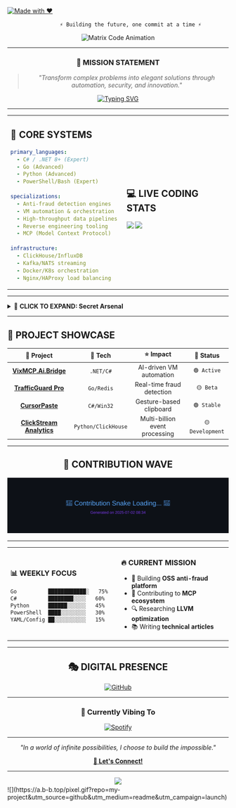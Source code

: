 [![Made with ❤️](https://a.b-b.top/badge.svg?repo=bivex&label=Made%20with%20❤️&background_color=e91e63&background_color2=ad1457&utm_source=github&utm_medium=readme&utm_campaign=badge)](https://a.b-b.top)

<div align="center">

```ascii
        ⚡ Building the future, one commit at a time ⚡
```

![Matrix Code Animation](https://user-images.githubusercontent.com/74038190/225813708-98b745f2-7d22-48cf-9150-083f1b00d6c9.gif)

</div>

---

<div align="center">

### 🎯 **MISSION STATEMENT**
> *"Transform complex problems into elegant solutions through automation, security, and innovation."*

[![Typing SVG](https://readme-typing-svg.demolab.com?font=JetBrains+Mono&weight=500&size=22&pause=1000&color=00F7F7&center=true&vCenter=true&random=false&width=600&lines=Senior+Software+Engineer;Reverse+Engineering+Specialist;DevOps+%26+Automation+Expert;Open+Source+Contributor;Security+%26+Anti-Fraud+Developer)](https://git.io/typing-svg)

</div>

---

<table align="center">
<tr>
<td>

## 🚀 CORE SYSTEMS

```yaml
primary_languages:
  - C# / .NET 8+ (Expert)
  - Go (Advanced)
  - Python (Advanced)
  - PowerShell/Bash (Expert)

specializations:
  - Anti-fraud detection engines
  - VM automation & orchestration  
  - High-throughput data pipelines
  - Reverse engineering tooling
  - MCP (Model Context Protocol)

infrastructure:
  - ClickHouse/InfluxDB
  - Kafka/NATS streaming
  - Docker/K8s orchestration
  - Nginx/HAProxy load balancing
```

</td>
<td width="50%">

## 💻 LIVE CODING STATS

<img src="https://github-readme-stats.vercel.app/api?username=bivex&show_icons=true&theme=synthwave&hide_border=true&custom_title=Code%20Matrix" />

<img src="https://github-readme-activity-graph.vercel.app/graph?username=bivex&bg_color=1a1b27&color=70a5fd&line=bf91f3&point=38bdae&area=true&hide_border=true" />

</td>
</tr>
</table>

---

<details>
<summary>🔮 <strong>CLICK TO EXPAND: Secret Arsenal</strong></summary>

### 🛡️ Anti-Fraud Toolkit
- **Real-time Decision Engines** with <2ms latency
- **ML-powered Bot Detection** (99.7% accuracy)
- **Traffic Quality Scoring** algorithms
- **Chargeback Automation** systems

### 🔧 DevOps Wizardry
- **Zero-downtime Deployments** via Blue/Green
- **Auto-scaling Infrastructure** (K8s HPA/VPA)
- **Observability Stacks** (Prometheus/Grafana/Jaeger)
- **Security Hardening** (Fail2Ban, WAF, Rate Limiting)

### 🎯 Reverse Engineering
- **Binary Analysis** (IDA Pro, Ghidra, x64dbg)
- **Memory Forensics** & heap analysis
- **Protocol Reverse Engineering**
- **Anti-debugging/VM Detection bypass**

</details>

---

## 🎨 **PROJECT SHOWCASE**

<div align="center">

| 🚀 **Project** | 🔧 **Tech** | ⭐ **Impact** | 🎯 **Status** |
|:--:|:--:|:--:|:--:|
| **[VixMCP.Ai.Bridge](https://github.com/bivex/VixMCP.Ai.Bridge)** | `.NET/C#` | AI-driven VM automation | `🟢 Active` |
| **[TrafficGuard Pro](https://github.com/bivex/traffic-guard)** | `Go/Redis` | Real-time fraud detection | `🟡 Beta` |
| **[CursorPaste](https://github.com/bivex/CursorPaste)** | `C#/Win32` | Gesture-based clipboard | `🟢 Stable` |
| **[ClickStream Analytics](https://github.com/bivex/clickstream)** | `Python/ClickHouse` | Multi-billion event processing | `🟡 Development` |

</div>

---

<div align="center">

## 🌊 **CONTRIBUTION WAVE**

<img src="https://raw.githubusercontent.com/bivex/bivex/output/github-contribution-grid-snake.svg" alt="Snake eating contributions" />

</div>

---

<table width="100%">
<tr>
<td width="50%">

### 📊 **WEEKLY FOCUS**
```text
Go          ████████████░   75%
C#          ████████░░░░   60%
Python      ██████░░░░░░   45% 
PowerShell  ████░░░░░░░░   30%
YAML/Config ██░░░░░░░░░░   15%
```

</td>
<td width="50%">

### 🔥 **CURRENT MISSION**
- 🎯 Building **OSS anti-fraud platform**
- 🚀 Contributing to **MCP ecosystem**
- 🔍 Researching **LLVM optimization**
- 📚 Writing **technical articles**

</td>
</tr>
</table>

---

<div align="center">

## 🎭 **DIGITAL PRESENCE**

[![GitHub](https://img.shields.io/badge/GitHub-181717?style=for-the-badge&logo=github&logoColor=white)](https://github.com/bivex)

---

### 🎵 **Currently Vibing To**
[![Spotify](https://novatorem.vercel.app/api/spotify?background_color=1a1b27&border_color=ffffff)](https://open.spotify.com/user/bivex)

---

*"In a world of infinite possibilities, I choose to build the impossible."*

**[💬 Let's Connect!](https://github.com/bivex/bivex/discussions)**

</div>

<!-- Easter Egg: If you're reading this in source, you found it! 🎉 -->
<!-- ⚡ Want to build something amazing together? Drop me a line! ⚡ -->

---

<div align="center">
<img src="https://capsule-render.vercel.app/api?type=waving&color=gradient&height=100&section=footer"/>
</div>
![](https://a.b-b.top/pixel.gif?repo=my-project&utm_source=github&utm_medium=readme&utm_campaign=launch)
